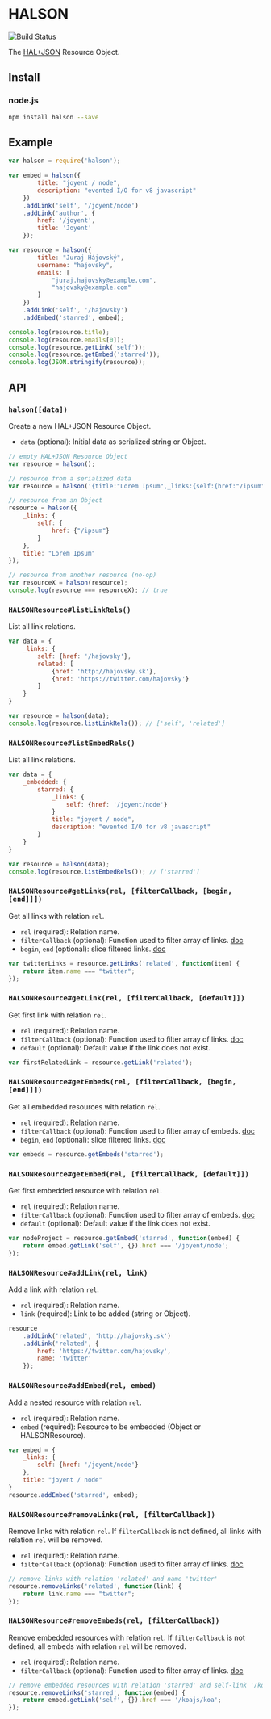 # HALSON
[![Build Status](https://travis-ci.org/seznam/halson.svg?branch=master)](https://travis-ci.org/seznam/halson)

The [HAL+JSON](http://stateless.co/hal_specification.html) Resource Object.

## Install

### node.js

```sh
npm install halson --save
```

## Example
```js
var halson = require('halson');

var embed = halson({
        title: "joyent / node",
        description: "evented I/O for v8 javascript"
    })
    .addLink('self', '/joyent/node')
    .addLink('author', {
        href: '/joyent',
        title: 'Joyent'
    });

var resource = halson({
        title: "Juraj Hájovský",
        username: "hajovsky",
        emails: [
            "juraj.hajovsky@example.com",
            "hajovsky@example.com"
        ]
    })
    .addLink('self', '/hajovsky')
    .addEmbed('starred', embed);

console.log(resource.title);
console.log(resource.emails[0]);
console.log(resource.getLink('self'));
console.log(resource.getEmbed('starred'));
console.log(JSON.stringify(resource));
```


## API

### `halson([data])`
Create a new HAL+JSON Resource Object.
 * `data` (optional): Initial data as serialized string or Object.

```js
// empty HAL+JSON Resource Object
var resource = halson();

// resource from a serialized data
var resource = halson('{title:"Lorem Ipsum",_links:{self:{href:"/ipsum"}}');

// resource from an Object
resource = halson({
    _links: {
        self: {
            href: {"/ipsum"}
        }
    },
    title: "Lorem Ipsum"
});

// resource from another resource (no-op)
var resourceX = halson(resource);
console.log(resource === resourceX); // true
```


### `HALSONResource#listLinkRels()`
List all link relations.

```js
var data = {
    _links: {
        self: {href: '/hajovsky'},
        related: [
            {href: 'http://hajovsky.sk'},
            {href: 'https://twitter.com/hajovsky'}
        ]
    }
}

var resource = halson(data);
console.log(resource.listLinkRels()); // ['self', 'related']
```

### `HALSONResource#listEmbedRels()`
List all link relations.

```js
var data = {
    _embedded: {
        starred: {
            _links: {
                self: {href: '/joyent/node'}
            }
            title: "joyent / node",
            description: "evented I/O for v8 javascript"
        }
    }
}

var resource = halson(data);
console.log(resource.listEmbedRels()); // ['starred']
```

### `HALSONResource#getLinks(rel, [filterCallback, [begin, [end]]])`
Get all links with relation `rel`.
 * `rel` (required): Relation name.
 * `filterCallback` (optional): Function used to filter array of links. [doc](http://www.ecma-international.org/ecma-262/5.1/#sec-15.4.4.20)
 * `begin`, `end` (optional): slice filtered links. [doc](http://www.ecma-international.org/ecma-262/5.1/#sec-15.4.4.10)

```js
var twitterLinks = resource.getLinks('related', function(item) {
    return item.name === "twitter";
});
```

### `HALSONResource#getLink(rel, [filterCallback, [default]])`
Get first link with relation `rel`.
 * `rel` (required): Relation name.
 * `filterCallback` (optional): Function used to filter array of links. [doc](http://www.ecma-international.org/ecma-262/5.1/#sec-15.4.4.20)
 * `default` (optional): Default value if the link does not exist.

```js
var firstRelatedLink = resource.getLink('related');
```

### `HALSONResource#getEmbeds(rel, [filterCallback, [begin, [end]]])`
Get all embedded resources with relation `rel`.
 * `rel` (required): Relation name.
 * `filterCallback` (optional): Function used to filter array of embeds. [doc](http://www.ecma-international.org/ecma-262/5.1/#sec-15.4.4.20)
 * `begin`, `end` (optional): slice filtered links. [doc](http://www.ecma-international.org/ecma-262/5.1/#sec-15.4.4.10)

```js
var embeds = resource.getEmbeds('starred');
```

### `HALSONResource#getEmbed(rel, [filterCallback, [default]])`
Get first embedded resource with relation `rel`.
 * `rel` (required): Relation name.
 * `filterCallback` (optional): Function used to filter array of embeds. [doc](http://www.ecma-international.org/ecma-262/5.1/#sec-15.4.4.20)
 * `default` (optional): Default value if the link does not exist.

```js
var nodeProject = resource.getEmbed('starred', function(embed) {
    return embed.getLink('self', {}).href === '/joyent/node';
});
```

### `HALSONResource#addLink(rel, link)`
Add a link with relation `rel`.
 * `rel` (required): Relation name.
 * `link` (required): Link to be added (string or Object).

```js
resource
    .addLink('related', 'http://hajovsky.sk')
    .addLink('related', {
        href: 'https://twitter.com/hajovsky',
        name: 'twitter'
    });
```

### `HALSONResource#addEmbed(rel, embed)`
Add a nested resource with relation `rel`.
 * `rel` (required): Relation name.
 * `embed` (required): Resource to be embedded (Object or HALSONResource).

```js
var embed = {
    _links: {
        self: {href: '/joyent/node'}
    },
    title: "joyent / node"
}
resource.addEmbed('starred', embed);
```

### `HALSONResource#removeLinks(rel, [filterCallback])`
Remove links with relation `rel`. If `filterCallback` is not defined, all links with relation `rel` will be removed.
 * `rel` (required): Relation name.
 * `filterCallback` (optional): Function used to filter array of links. [doc](http://www.ecma-international.org/ecma-262/5.1/#sec-15.4.4.20)

```js
// remove links with relation 'related' and name 'twitter'
resource.removeLinks('related', function(link) {
    return link.name === "twitter";
});
```

### `HALSONResource#removeEmbeds(rel, [filterCallback])`
Remove embedded resources with relation `rel`. If `filterCallback` is not defined, all embeds with relation `rel` will be removed.
 * `rel` (required): Relation name.
 * `filterCallback` (optional): Function used to filter array of links. [doc](http://www.ecma-international.org/ecma-262/5.1/#sec-15.4.4.20)

```js
// remove embedded resources with relation 'starred' and self-link '/koajs/koa'
resource.removeLinks('starred', function(embed) {
    return embed.getLink('self', {}).href === '/koajs/koa';
});
```
